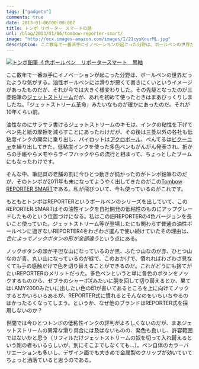 ```yaml
---
tags: ["gadgets"]
comments: true
date: 2013-01-06T00:00:00Z
title: トンボ リポーター スマートの話
url: /blog/2013/01/06/tombow-reporter-smart/
image: "http://ecx.images-amazon.com/images/I/21cyxKourML.jpg"
description: ここ数年で一番派手にイノベーションが起こった分野は、ボールペンの世界だったような気がする。油性ボールペンには滑りが悪くて書きにくいというイメージがあったものだが、それが今では大きく様変わりした。その先駆となったのが三菱鉛筆のジェットストリームだが、あれを初めて使ったときはまあびっくりしましたね。「ジェットストリーム革命」みたいなものが確かにあったのだ。それが10年くらい前。
---
```

<a href="http://www.amazon.co.jp/exec/obidos/ASIN/B00777S9A2/myhumangetsme-22/ref=nosim/" name="amazletlink" target="_blank"><img src="http://ecx.images-amazon.com/images/I/21cyxKourML.jpg" alt="トンボ鉛筆 ４色ボールペン　リポータースマート　黒軸" style="border: none;" /></a>

ここ数年で一番派手にイノベーションが起こった分野は、ボールペンの世界だったような気がする。油性ボールペンには滑りが悪くて書きにくいというイメージがあったものだが、それが今では大きく様変わりした。その先駆となったのが三菱鉛筆の[ジェットストリーム](http://www.mpuni.co.jp/product/category/ball_pen/jetstream/)だが、あれを初めて使ったときはまあびっくりしましたね。「ジェットストリーム革命」みたいなものが確かにあったのだ。それが10年くらい前。

油性なのにサラサラ書けるジェットストリームのキモは、インクの粘性を下げてペン先と紙の摩擦を減らすことにあったわけだが、その後は三菱以外の各社も低粘度インクの開発に乗り出し、パイロットは[アクロボール](http://www.pilot.co.jp/products/pen/ballpen/oil_based/acroball/)、ぺんてるは[ビクーニャ](http://www.pentel.co.jp/product/vicuna/)を繰り出してきた。低粘度インクを使った多色ペンもがんがん発表され、折からの手帳やらメモやらライフハックやらの流行と相まって、ちょっとしたブームにもなったわけです。

そんな中、筆記具の老舗の割に今ひとつ動きが鈍かったのがトンボ鉛筆なのだが、そのトンボが2011年も末になってようやく出してきたのがこの[Tombow REPORTER SMART](http://www.tombow.com/products/reportersmart/)である。私が飛びついて、今も使っているのがこれです。

もともとトンボはREPORTERというボールペンのシリーズを出していて、このREPORTER SMARTはその油性インクを自社開発の低粘性のものにアップグレードしたものという位置づけになる。私はこの旧REPORTERの4色バージョンを長いこと使っていた。ジェットストリーム等が登場したにも関わらず普通の油性ボールペンに過ぎないREPORTER4をわざわざ選んで使い続けていたその理由は、*色によってノックボタンの形が全部違う*という点にある。

ノックボタンの頭が平坦な山になっているのが黒、ふたつ山なのが赤、ひとつ山なのが青、丸い山になっているのが緑で、このおかげで、慣れればわざわざ見なくても手の感触だけで色を切り替えることができるのだ。これがどうにも捨てがたいREPORTERのメリットだった。多色ペンというと単に各色のボタンをノックするものから、ゼブラのシャーボXみたいに胴を回して切り替えるとか、果てはLAMY2000みたいに出したい色の印が書いてあるところを上に向けてノックするとかいろいろあるが、REPORTER式に慣れるとそんなのをいちいちやるのはかったるくなってしまう。というか、なぜ他のブランドはREPORTER式を採用しないのか？

世間では今ひとつトンボの低粘性インクの評判がよろしくないのだが、まあジェットストリームの異常な滑り具合には及ばないものの、発色も良いし、許容範囲ではないかと思う（リフィルだけジェットストリームの奴を切って入れ替えるという剛の者もいるらしいが、別にそこまでしなくても…）。ペン自体のカラーバリエーションも多いし、デザイン面でも大きめで金属製のクリップが効いていてちょっと洒落ていると思うのである。

